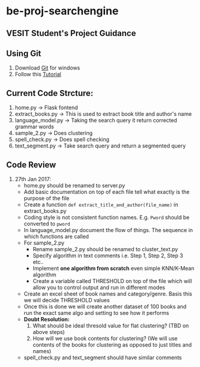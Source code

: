 # be-proj-searchengine

## VESIT Student's Project Guidance

## Using Git
1. Download [Git](https://git-scm.com/download/win) for windows
2. Follow this [Tutorial](https://help.github.com/desktop/guides/getting-started/)

## Current Code Strcture:

1. home.py -> Flask fontend
2. extract_books.py -> This is used to extract book title and author's name
3. language_model.py -> Taking the search query it return corrected grammar words
4. sample_2.py -> Does clustering
5. spell_check.py -> Does spell checking
6. text_segment.py -> Take search query and return a segmented query

## Code Review

1. 27th Jan 2017:
    - home.py should be renamed to server.py
    - Add basic documentation on top of each file tell what exactly is the purpose of the file
    - Create a function `def extract_title_and_author(file_name)` in extract_books.py
    - Coding style is not consistent function names. E.g. `Pword` should be converted to `pword`
    - In language_model.py document the flow of things. The sequence in which functions are called
    - For sample_2.py
        - Rename sample_2.py should be renamed to cluster_text.py 
        - Specify algorithm in text comments i.e. Step 1, Step 2, Step 3 etc..
        - Implement **one algorithm from scratch** even simple KNN/K-Mean algorithm
        - Create a variable called THRESHOLD on top of the file which will allow you to control output and run in different modes
    - Create an excel sheet of book names and category/genre. Basis this we will decide THRESHOLD values
    - Once this is done we will create another dataset of 100 books and run the exact same algo and setting to see how it performs
    - **Doubt Resolution:**
        1. What should be ideal thresold value for flat clustering? (TBD on above steps)
        2. How will we use book contents for clustering?  (We will use contents of the books for clustering as opposed to just titles and names)
    - spell_check.py and text_segment should have similar comments


